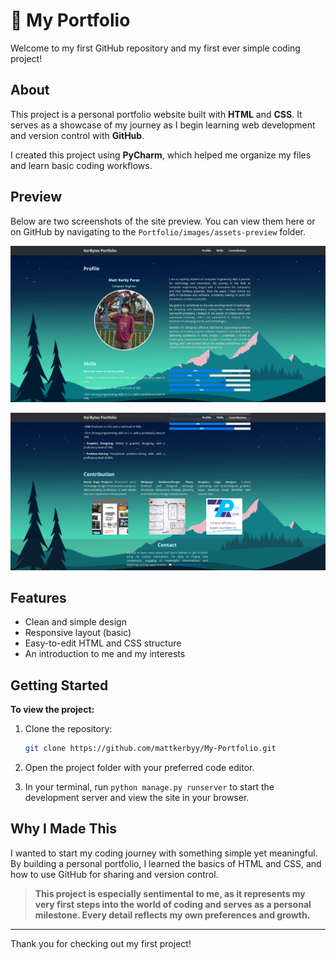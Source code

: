 # 📝 My Portfolio 

Welcome to my first GitHub repository and my first ever simple coding project!

## About

This project is a personal portfolio website built with **HTML** and **CSS**. It serves as a showcase of my journey as I begin learning web development and version control with **GitHub**. 

I created this project using **PyCharm**, which helped me organize my files and learn basic coding workflows.

## Preview

Below are two screenshots of the site preview. You can view them here or on GitHub by navigating to the `Portfolio/images/assets-preview` folder.

![Web preview 1](Portfolio/images/assets-preview/web-preview.png)

![Web preview 2](Portfolio/images/assets-preview/web-preview-2.png)

## Features

- Clean and simple design
- Responsive layout (basic)
- Easy-to-edit HTML and CSS structure
- An introduction to me and my interests

## Getting Started

**To view the project:**

1. Clone the repository:

    ```bash
    git clone https://github.com/mattkerbyy/My-Portfolio.git
    ```

2. Open the project folder with your preferred code editor.
3. In your terminal, run `python manage.py runserver` to start the development server and view the site in your browser.

## Why I Made This

I wanted to start my coding journey with something simple yet meaningful. By building a personal portfolio, I learned the basics of HTML and CSS, and how to use GitHub for sharing and version control.

> **This project is especially sentimental to me, as it represents my very first steps into the world of coding and serves as a personal milestone. Every detail reflects my own preferences and growth.**

---

Thank you for checking out my first project!
